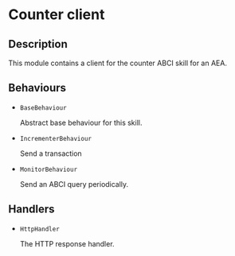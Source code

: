 # Counter client

## Description

This module contains a client for the counter ABCI skill for an AEA.

## Behaviours

* `BaseBehaviour`

   Abstract base behaviour for this skill.

* `IncrementerBehaviour`

   Send a transaction

* `MonitorBehaviour`

   Send an ABCI query periodically.


## Handlers

* `HttpHandler`

   The HTTP response handler.


